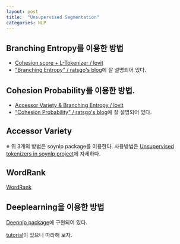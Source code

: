 ```yaml
---
layout: post
title:  "Unsupervised Segmentation"
categories: NLP
---
```



## Branching Entropy를 이용한 방법

* [Cohesion score + L-Tokenizer / lovit](https://lovit.github.io/nlp/2018/04/09/cohesion_ltokenizer/)
* ["Branching Entropy"  / ratsgo's blog](https://ratsgo.github.io/from%20frequency%20to%20semantics/2017/05/06/BranchingEntropy/)에 잘 설명되어 있다.

## Cohesion Probability를 이용한 방법.

* [Accessor Variety & Branching Entropy / lovit](https://lovit.github.io/nlp/2018/04/09/branching_entropy_accessor_variety/)
* ["Cohesion Probability"  / ratsgo's blog](https://ratsgo.github.io/from%20frequency%20to%20semantics/2017/05/05/cohesion/)에 잘 설명되어 있다.

## Accessor Variety


※ 위 3개의 방법은 soynlp package를 이용한다. 사용방법은 [Unsupervised tokenizers in soynlp project](https://lovit.github.io/nlp/2018/04/09/three_tokenizers_soynlp/)에 자세하다.

## WordRank

[WordRank](https://lovit.github.io/nlp/2018/04/16/krwordrank/)

## Deeplearning을 이용한 방법

[Deepnlp package](https://github.com/rockingdingo/deepnlp/blob/master/README.md#segmentation)에 구현되어 있다.

[tutorial](https://github.com/rockingdingo/deepnlp/blob/master/README.md#tutorial)이 있으니 따라해 보자.
